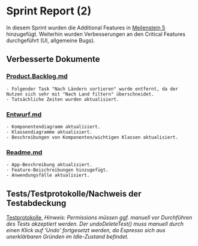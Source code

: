 # Sprint Report (2)

In diesem Sprint wurden die Additional Features in [Meilenstein 5](https://sopra.informatik.uni-stuttgart.de/sopra-ws1617/sopra-team-16/milestones/2) hinzugefügt.
Weiterhin wurden Verbesserungen an den Critical Features durchgeführt (UI, allgemeine Bugs).

## Verbesserte Dokumente

### [Product.Backlog.md](/doc/Product.Backlog.md)
    - Folgender Task "Nach Ländern sortieren" wurde entfernt, da der Nutzen sich sehr mit "Nach Land filtern" überschneidet.
    - Tatsächliche Zeiten wurden aktualisiert.

### [Entwurf.md](./doc/Entwurf.md)
    - Komponentendiagramm aktualisiert.
    - Klassendiagramme aktualisiert.
    - Beschreibungen von Komponenten/wichtigen Klassen aktualisiert.

### [Readme.md](../Readme.md)
    - App-Beschreibung aktualisiert.
    - Feature-Beischreibungen hinzugefügt.
    - Anwendungsfälle aktualisiert.

## Tests/Testprotokolle/Nachweis der Testabdeckung

[Testprotokolle](./doc/sprint02/reports/), _Hinweis: Permissions müssen ggf. manuell vor Durchführen des Tests akzeptiert werden. Der undoDeleteTest() muss manuell durch einen Klick auf 'Undo' fortgesetzt werden, da Espresso sich aus unerklärbaren Gründen im Idle-Zustand befindet._